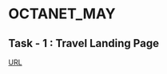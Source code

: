 # OCTANET_MAY

## Task - 1 : Travel Landing Page 
[URL](https://github.com/domesh-is-Coding/OCTANET_MAY/tree/main/Travel%20Landing%20Page)
